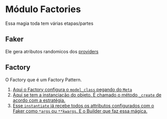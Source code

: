# Módulo Factories
Essa magia toda tem várias etapas/partes

## Faker
Ele gera atributos randomicos dos [providers](https://faker.readthedocs.io/en/latest/providers.html)

## Factory
O Factory que é um Factory Pattern.

1. [Aqui o Factory configura o `model_class` pegando do `Meta`](https://github.com/FactoryBoy/factory_boy/blob/a8da29e21b42544fe208b8f641836ca2f2b222c2/factory/base.py#L207)
2. [Aqui se tem a instanciação do objeto. É chamado o método `_create` de acordo com a estratégia.](https://github.com/FactoryBoy/factory_boy/blob/a8da29e21b42544fe208b8f641836ca2f2b222c2/factory/base.py#L310)
3. [Esse `instantiate` já recebe todos os attributos configurados com o Faker como `*args` ou `**kwargs`. E o Builder que faz essa mágica.](https://github.com/FactoryBoy/factory_boy/blob/a8da29e21b42544fe208b8f641836ca2f2b222c2/factory/builder.py#L270)
